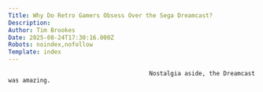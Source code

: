 ```yaml
---
Title: Why Do Retro Gamers Obsess Over the Sega Dreamcast?
Description: 
Author: Tim Brookes
Date: 2025-08-24T17:30:16.000Z
Robots: noindex,nofollow
Template: index
---
```


                                            Nostalgia aside, the Dreamcast was amazing.
                                        